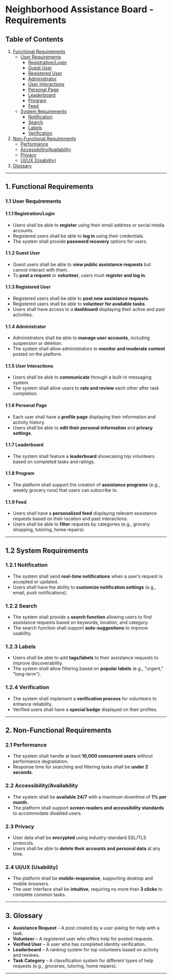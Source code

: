 # Neighborhood Assistance Board - Requirements

## **Table of Contents**
1. [Functional Requirements](#functional-requirements)
   - [User Requirements](#user-requirements)
     - [Registration/Login](#registrationlogin)
     - [Guest User](#guest-user)
     - [Registered User](#registered-user)
     - [Administrator](#administrator)
     - [User Interactions](#user-interactions)
     - [Personal Page](#personal-page)
     - [Leaderboard](#leaderboard)
     - [Program](#program)
     - [Feed](#feed)
   - [System Requirements](#system-requirements)
     - [Notification](#notification)
     - [Search](#search)
     - [Labels](#labels)
     - [Verification](#verification)
2. [Non-Functional Requirements](#non-functional-requirements)
   - [Performance](#performance)
   - [Accessibility/Availability](#accessibilityavailability)
   - [Privacy](#privacy)
   - [UI/UX (Usability)](#uiux-usability)
3. [Glossary](#glossary)

---

## **1. Functional Requirements**

### **1.1 User Requirements**

#### **1.1.1 Registration/Login**
- Users shall be able to **register** using their email address or social media accounts.
- Registered users shall be able to **log in** using their credentials.
- The system shall provide **password recovery** options for users.

#### **1.1.2 Guest User**
- Guest users shall be able to **view public assistance requests** but cannot interact with them.
- To **post a request** or **volunteer**, users must **register and log in**.

#### **1.1.3 Registered User**
- Registered users shall be able to **post new assistance requests**.
- Registered users shall be able to **volunteer for available tasks**.
- Users shall have access to a **dashboard** displaying their active and past activities.

#### **1.1.4 Administrator**
- Administrators shall be able to **manage user accounts**, including suspension or deletion.
- The system shall allow administrators to **monitor and moderate content** posted on the platform.

#### **1.1.5 User Interactions**
- Users shall be able to **communicate** through a built-in messaging system.
- The system shall allow users to **rate and review** each other after task completion.

#### **1.1.6 Personal Page**
- Each user shall have a **profile page** displaying their information and activity history.
- Users shall be able to **edit their personal information** and **privacy settings**.

#### **1.1.7 Leaderboard**
- The system shall feature a **leaderboard** showcasing top volunteers based on completed tasks and ratings.

#### **1.1.8 Program**
- The platform shall support the creation of **assistance programs** (e.g., weekly grocery runs) that users can subscribe to.

#### **1.1.9 Feed**
- Users shall have a **personalized feed** displaying relevant assistance requests based on their location and past interactions.
- Users shall be able to **filter** requests by categories (e.g., grocery shopping, tutoring, home repairs).

---

## **1.2 System Requirements**

### **1.2.1 Notification**
- The system shall send **real-time notifications** when a user’s request is accepted or updated.
- Users shall have the ability to **customize notification settings** (e.g., email, push notifications).

### **1.2.2 Search**
- The system shall provide a **search function** allowing users to find assistance requests based on keywords, location, and category.
- The search function shall support **auto-suggestions** to improve usability.

### **1.2.3 Labels**
- Users shall be able to add **tags/labels** to their assistance requests to improve discoverability.
- The system shall allow filtering based on **popular labels** (e.g., "urgent," "long-term").

### **1.2.4 Verification**
- The system shall implement a **verification process** for volunteers to enhance reliability.
- Verified users shall have a **special badge** displayed on their profiles.

---

## **2. Non-Functional Requirements**

### **2.1 Performance**
- The system shall handle at least **10,000 concurrent users** without performance degradation.
- Response time for searching and filtering tasks shall be **under 2 seconds**.

### **2.2 Accessibility/Availability**
- The system shall be **available 24/7** with a maximum downtime of **1% per month**.
- The platform shall support **screen readers and accessibility standards** to accommodate disabled users.

### **2.3 Privacy**
- User data shall be **encrypted** using industry-standard SSL/TLS protocols.
- Users shall be able to **delete their accounts and personal data** at any time.

### **2.4 UI/UX (Usability)**
- The platform shall be **mobile-responsive**, supporting desktop and mobile browsers.
- The user interface shall be **intuitive**, requiring no more than **3 clicks** to complete common tasks.

---

## **3. Glossary**
- **Assistance Request** – A post created by a user asking for help with a task.
- **Volunteer** – A registered user who offers help for posted requests.
- **Verified User** – A user who has completed identity verification.
- **Leaderboard** – A ranking system for top volunteers based on activity and reviews.
- **Task Category** – A classification system for different types of help requests (e.g., groceries, tutoring, home repairs).

---
